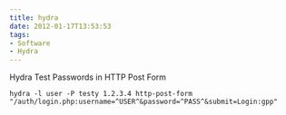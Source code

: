 ```yaml
---
title: hydra
date: 2012-01-17T13:53:53
tags:
- Software
- Hydra
---
```


Hydra Test Passwords in HTTP Post Form

    hydra -l user -P testy 1.2.3.4 http-post-form "/auth/login.php:username=^USER^&password=^PASS^&submit=Login:gpp"
